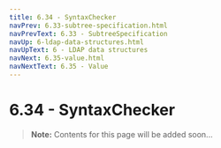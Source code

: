 ```yaml
---
title: 6.34 - SyntaxChecker
navPrev: 6.33-subtree-specification.html
navPrevText: 6.33 - SubtreeSpecification
navUp: 6-ldap-data-structures.html
navUpText: 6 - LDAP data structures
navNext: 6.35-value.html
navNextText: 6.35 - Value
---
```


# 6.34 - SyntaxChecker

>**Note:** Contents for this page will be added soon...